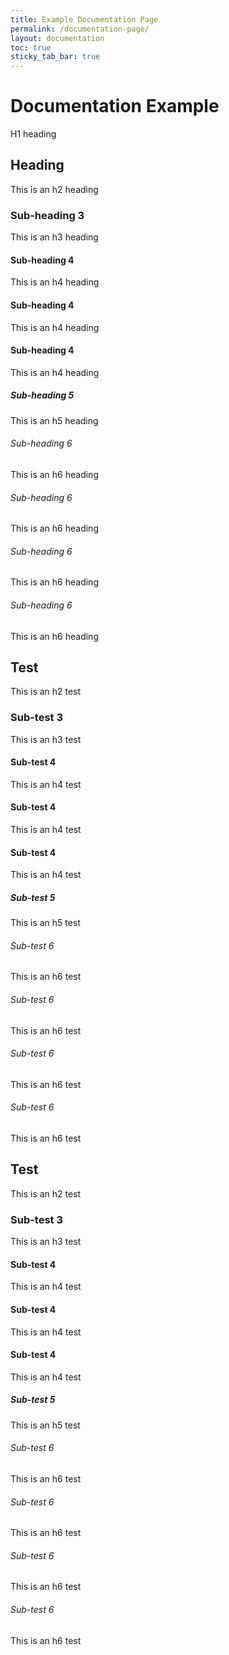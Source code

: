 ```yaml
---
title: Example Documentation Page
permalink: /documentation-page/
layout: documentation
toc: true
sticky_tab_bar: true
---
```

# Documentation Example

H1 heading

## Heading

This is an h2 heading

### Sub-heading 3

This is an h3 heading

#### Sub-heading 4

This is an h4 heading

#### Sub-heading 4

This is an h4 heading
#### Sub-heading 4

This is an h4 heading

##### Sub-heading 5

This is an h5 heading

###### Sub-heading 6

This is an h6 heading
###### Sub-heading 6

This is an h6 heading
###### Sub-heading 6

This is an h6 heading
###### Sub-heading 6

This is an h6 heading

## Test

This is an h2 test

### Sub-test 3

This is an h3 test

#### Sub-test 4

This is an h4 test

#### Sub-test 4

This is an h4 test
#### Sub-test 4

This is an h4 test

##### Sub-test 5

This is an h5 test

###### Sub-test 6

This is an h6 test
###### Sub-test 6

This is an h6 test
###### Sub-test 6

This is an h6 test
###### Sub-test 6

This is an h6 test
## Test

This is an h2 test

### Sub-test 3

This is an h3 test

#### Sub-test 4

This is an h4 test

#### Sub-test 4

This is an h4 test
#### Sub-test 4

This is an h4 test

##### Sub-test 5

This is an h5 test

###### Sub-test 6

This is an h6 test
###### Sub-test 6

This is an h6 test
###### Sub-test 6

This is an h6 test
###### Sub-test 6

This is an h6 test